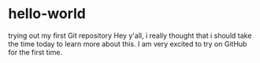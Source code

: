 # hello-world
trying out my first Git repository
Hey y'all, i really thought that i should take the time today to learn more about this. I am very excited to try on GitHub for the first time. 
